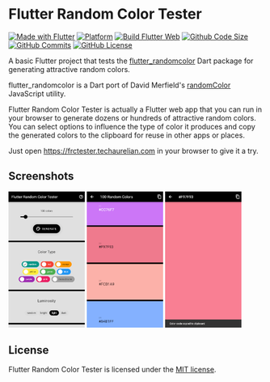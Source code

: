 # Flutter Random Color Tester

[![Made with Flutter](https://img.shields.io/badge/Made%20with-Flutter-%2302569B)](https://flutter.dev/)
[![Platform](https://img.shields.io/badge/platform-web-lightgrey)](https://frctester.techaurelian.com)
[![Build Flutter Web](https://github.com/TechAurelian/flutter_random_color_tester/actions/workflows/build-flutter-web.yml/badge.svg)](https://github.com/TechAurelian/flutter_random_color_tester/actions/workflows/build-flutter-web.yml)
[![Github Code Size](https://img.shields.io/github/languages/code-size/TechAurelian/flutter_random_color_tester)](https://github.com/TechAurelian/flutter_random_color_tester)
[![GitHub Commits](https://badgen.net/github/commits/TechAurelian/flutter_random_color_tester/main)](https://github.com/TechAurelian/flutter_random_color_tester/commits/main)
[![GitHub License](https://img.shields.io/github/license/TechAurelian/flutter_random_color_tester)](https://github.com/TechAurelian/flutter_random_color_tester/blob/main/LICENSE)

A basic Flutter project that tests the [flutter_randomcolor](https://pub.dev/packages/flutter_randomcolor) Dart package for generating attractive random colors.

flutter_randomcolor is a Dart port of David Merfield's [randomColor](https://github.com/davidmerfield/randomColor) JavaScript utility.

Flutter Random Color Tester is actually a Flutter web app that you can run in your browser to generate dozens or hundreds of attractive random colors. You can select options to influence the type of color it produces and copy the generated colors to the clipboard for reuse in other apps or places.

Just open https://frctester.techaurelian.com in your browser to give it a try.

## Screenshots

<p>
  <img width="30%" src="repo-assets/screenshots/frctester-screenshot-generate.png" alt="">
  <img width="30%" src="repo-assets/screenshots/frctester-screenshot-colors.png" alt="">
  <img width="30%" src="repo-assets/screenshots/frctester-screenshot-color.png" alt="">
</p>

## License

Flutter Random Color Tester is licensed under the [MIT license](LICENSE).
